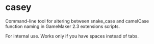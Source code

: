 # casey
Command-line tool for altering between snake_case and camelCase function naming in GameMaker 2.3 extensions scripts.

For internal use. Works only if you have spaces instead of tabs.
